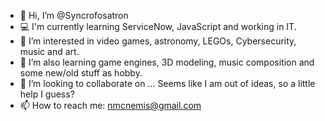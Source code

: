 - 👋 Hi, I’m @Syncrofosatron
- 💻 I'm currently learning ServiceNow, JavaScript and working in IT.
- 👀 I’m interested in video games, astronomy, LEGOs, Cybersecurity, music and art.
- 🌱 I’m also learning game engines, 3D modeling, music composition and some new/old stuff as hobby.
- 💞️ I’m looking to collaborate on ... Seems like I am out of ideas, so a little help I guess?
- 📫 How to reach me: nmcnemis@gmail.com

<!---
Syncrofosatron/Syncrofosatron is a ✨ special ✨ repository because its `README.md` (this file) appears on your GitHub profile.
You can click the Preview link to take a look at your changes.
--->
